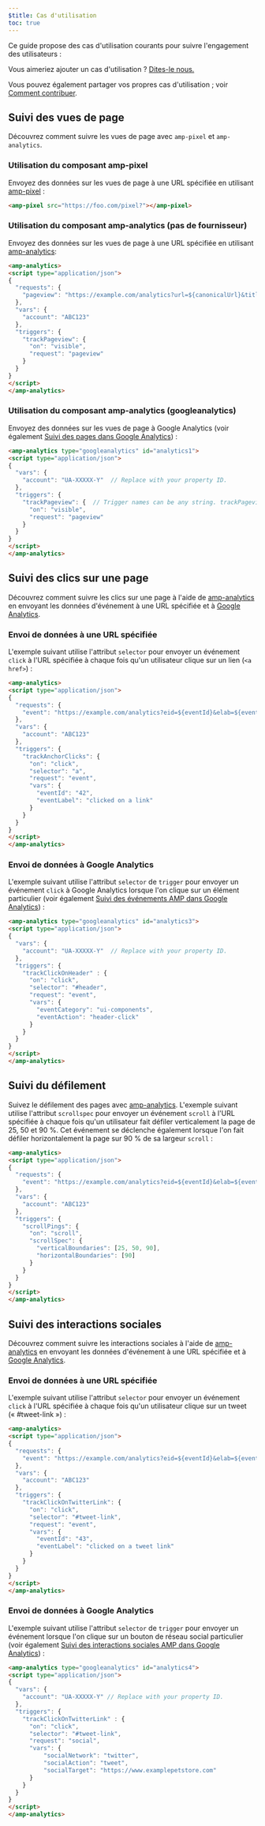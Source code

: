 ```yaml
---
$title: Cas d'utilisation
toc: true
---
```



Ce guide propose des cas d'utilisation courants pour suivre l'engagement des utilisateurs :

Vous aimeriez ajouter un cas d'utilisation ?
[Dites-le nous.](https://github.com/ampproject/docs/issues/new)

Vous pouvez également partager vos propres cas d'utilisation ;
voir [Comment contribuer](/fr/contribute/).

## Suivi des vues de page

Découvrez comment suivre les vues de page avec `amp-pixel` et `amp-analytics`.

### Utilisation du composant amp-pixel

Envoyez des données sur les vues de page à une URL spécifiée
en utilisant [amp-pixel](/fr/docs/reference/components/amp-pixel.html) :

```html
<amp-pixel src="https://foo.com/pixel?"></amp-pixel>
```

### Utilisation du composant amp-analytics (pas de fournisseur)

Envoyez des données sur les vues de page à une URL spécifiée
en utilisant [amp-analytics](/fr/docs/reference/components/amp-analytics.html):

```html
<amp-analytics>
<script type="application/json">
{
  "requests": {
    "pageview": "https://example.com/analytics?url=${canonicalUrl}&title=${title}&acct=${account}"
  },
  "vars": {
    "account": "ABC123"
  },
  "triggers": {
    "trackPageview": {
      "on": "visible",
      "request": "pageview"
    }
  }
}
</script>
</amp-analytics>
```

### Utilisation du composant amp-analytics (googleanalytics)

Envoyez des données sur les vues de page à Google Analytics
(voir également [Suivi des pages dans Google Analytics](https://developers.google.com/analytics/devguides/collection/amp-analytics/#page_tracking)) :

```html
<amp-analytics type="googleanalytics" id="analytics1">
<script type="application/json">
{
  "vars": {
    "account": "UA-XXXXX-Y"  // Replace with your property ID.
  },
  "triggers": {
    "trackPageview": {  // Trigger names can be any string. trackPageview is not a required name.
      "on": "visible",
      "request": "pageview"
    }
  }
}
</script>
</amp-analytics>
```

## Suivi des clics sur une page

Découvrez comment suivre les clics sur une page à l'aide de
[amp-analytics](/fr/docs/reference/components/amp-analytics.html)
en envoyant les données d'événement à une URL spécifiée et à
[Google Analytics](https://developers.google.com/analytics/devguides/collection/amp-analytics/).

### Envoi de données à une URL spécifiée

L'exemple suivant utilise l'attribut `selector` pour envoyer un événement `click`
à l'URL spécifiée à chaque fois qu'un utilisateur clique sur un lien (`<a href>`) :

```html
<amp-analytics>
<script type="application/json">
{
  "requests": {
    "event": "https://example.com/analytics?eid=${eventId}&elab=${eventLabel}&acct=${account}"
  },
  "vars": {
    "account": "ABC123"
  },
  "triggers": {
    "trackAnchorClicks": {
      "on": "click",
      "selector": "a",
      "request": "event",
      "vars": {
        "eventId": "42",
        "eventLabel": "clicked on a link"
      }
    }
  }
}
</script>
</amp-analytics>
```

### Envoi de données à Google Analytics

L'exemple suivant utilise l'attribut `selector` de `trigger`
pour envoyer un événement `click` à Google Analytics lorsque l'on clique sur un élément particulier
(voir également
[Suivi des événements AMP dans Google Analytics](https://developers.google.com/analytics/devguides/collection/amp-analytics/#event_tracking)) :

```html
<amp-analytics type="googleanalytics" id="analytics3">
<script type="application/json">
{
  "vars": {
    "account": "UA-XXXXX-Y"  // Replace with your property ID.
  },
  "triggers": {
    "trackClickOnHeader" : {
      "on": "click",
      "selector": "#header",
      "request": "event",
      "vars": {
        "eventCategory": "ui-components",
        "eventAction": "header-click"
      }
    }
  }
}
</script>
</amp-analytics>
```

## Suivi du défilement

Suivez le défilement des pages avec [amp-analytics](/fr/docs/reference/components/amp-analytics.html).
L'exemple suivant utilise l'attribut `scrollspec` pour envoyer un événement `scroll`
à l'URL spécifiée à chaque fois qu'un utilisateur fait défiler verticalement la page de 25, 50 et 90 %.
Cet événement se déclenche également lorsque l'on fait défiler
horizontalement la page sur 90 % de sa largeur `scroll` :

```html
<amp-analytics>
<script type="application/json">
{
  "requests": {
    "event": "https://example.com/analytics?eid=${eventId}&elab=${eventLabel}&acct=${account}"
  },
  "vars": {
    "account": "ABC123"
  },
  "triggers": {
    "scrollPings": {
      "on": "scroll",
      "scrollSpec": {
        "verticalBoundaries": [25, 50, 90],
        "horizontalBoundaries": [90]
      }
    }
  }
}
</script>
</amp-analytics>
```

## Suivi des interactions sociales

Découvrez comment suivre les interactions sociales à l'aide de
[amp-analytics](/fr/docs/reference/components/amp-analytics.html)
en envoyant les données d'événement à une URL spécifiée et à
[Google Analytics](https://developers.google.com/analytics/devguides/collection/amp-analytics/).

### Envoi de données à une URL spécifiée

L'exemple suivant utilise l'attribut `selector` pour envoyer un événement `click`
à l'URL spécifiée à chaque fois qu'un utilisateur clique sur un tweet (« #tweet-link ») :

```html
<amp-analytics>
<script type="application/json">
{
  "requests": {
    "event": "https://example.com/analytics?eid=${eventId}&elab=${eventLabel}&acct=${account}"
  },
  "vars": {
    "account": "ABC123"
  },
  "triggers": {
    "trackClickOnTwitterLink": {
      "on": "click",
      "selector": "#tweet-link",
      "request": "event",
      "vars": {
        "eventId": "43",
        "eventLabel": "clicked on a tweet link"
      }
    }
  }
}
</script>
</amp-analytics>
```

### Envoi de données à Google Analytics

L'exemple suivant utilise l'attribut `selector` de `trigger`
pour envoyer un événement lorsque l'on clique sur un bouton de réseau social particulier
(voir également
[Suivi des interactions sociales AMP dans Google Analytics](https://developers.google.com/analytics/devguides/collection/amp-analytics/#social_interactions)) :

```html
<amp-analytics type="googleanalytics" id="analytics4">
<script type="application/json">
{
  "vars": {
    "account": "UA-XXXXX-Y" // Replace with your property ID.
  },
  "triggers": {
    "trackClickOnTwitterLink" : {
      "on": "click",
      "selector": "#tweet-link",
      "request": "social",
      "vars": {
          "socialNetwork": "twitter",
          "socialAction": "tweet",
          "socialTarget": "https://www.examplepetstore.com"
      }
    }
  }
}
</script>
</amp-analytics>
```

